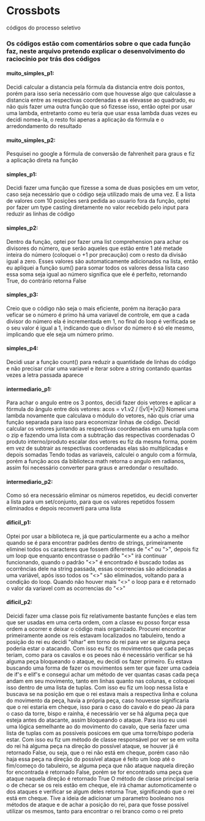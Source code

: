 # Crossbots
códigos do processo seletivo

### Os códigos estão com comentários sobre o que cada função faz, neste arquivo pretendo explicar o desenvolvimento do raciocínio por trás dos códigos

#### muito_simples_p1:
  Decidi calcular a distancia pela fórmula da distancia entre dois pontos, porém para isso seria necessário com que houvesse algo que calculasse a distancia entre as respectivas coordenadas e as elevasse ao quadrado, eu não quis fazer uma outra função que só fizesse isso, então optei por usar uma lambda, entretanto como eu teria que usar essa lambda duas vezes eu decidi nomea-la, o resto foi apenas a aplicação da fórmula e o arredondamento do resultado
  
#### muito_simples_p2:
  Pesquisei no google a fórmula de conversão de fahrenheit para graus e fiz a aplicação direta na função

#### simples_p1: 
  Decidi fazer uma função que fizesse a soma de duas posições em um vetor, caso seja necessário que o código seja utilizado mais de uma vez. E a lista de valores com 10 posições será pedida ao usuario fora da função, optei por fazer um type casting diretamente no valor recebido pelo input para reduzir as linhas de código
 
#### simples_p2:
  Dentro da função, optei por fazer uma list comprehension para achar os divisores do número, que serão aqueles que estão entre 1 até metade inteira do número (coloquei o +1 por precaução) com o resto da divisão igual a zero. Esses valores são automaticamente adicionados na lista, então eu apliquei a função sum() para somar todos os valores dessa lista caso essa soma seja igual ao número significa que ele é perfeito, retornando True, do contrário retorna False

#### simples_p3:
  Creio que o código não seja o mais eficiente, porém na iteração para veficar se o número é primo há uma variavel de controle, em que a cada divisor do número ela é incrementada em 1, no final do loop é verificada se o seu valor é igual a 1, indicando que o divisor do número é só ele mesmo, implicando que ele seja um número primo.
  
#### simples_p4:
  Decidi usar a função count() para reduzir a quantidade de linhas do código e não precisar criar uma variavel e iterar sobre a string contando quantas vezes a letra passada aparece

#### intermediario_p1:
  Para achar o angulo entre os 3 pontos, decidi fazer dois vetores e aplicar a fórmula do ângulo entre dois vetores: acos = v1.v2 / (|v1|*|v2|)
  Nomeei uma lambda novamente que calculava o módulo do vetores, não quis criar uma função separada para isso para economizar linhas de código.
  Decidi calcular os vetores juntando as respectivas coordenadas em uma tupla com o zip e fazendo uma lista com a subtração das respectivas coordenadas
  O produto interno/produto escalar dos vetores eu fiz da mesma forma, porém em vez de subtrair as respectivas coordenadas elas são multiplicadas e depois somadas
  Tendo todas as variaveis, calculei o angulo com a fórmula, porém a função acos da biblioteca math retorna o angulo em radianos, assim foi necessário converter para graus e arredondar o resultado.
  
#### intermediario_p2:
  Como só era necessário eliminar os números repetidos, eu decidi converter a lista para um set/conjunto, para que os valores repetidos fossem eliminados e depois reconverti para uma lista

#### dificil_p1: 
  Optei por usar a biblioteca re, já que particularmente eu a acho a melhor quando se é para encontrar padrões dentro de strings, primeiramente eliminei todos os caracteres que fossem diferentes de "<" ou ">", depois fiz um loop que enquanto encontrasse o padrão "<>" irá continuar funcionando, quando o padrão "<>" é encontrado é buscado todas as ocorrências dele na string passada, essas ocorrencias são adicionadas a uma variável, após isso todos os "<>" são eliminados, voltando para a condição do loop. Quando não houver mais "<>" o loop para e é retornado o valor da variavel com as ocorrencias do "<>"
  
#### dificil_p2:
  Deicidi fazer uma classe pois fiz relativamente bastante funções e elas tem que ser usadas em uma certa ordem, com a classe eu posso forçar essa ordem a ocorrer e deixar o código mais organizado.
  Procurei encontrar primeiramente aonde os reis estavam localizados no tabuleiro, tendo a posição do rei eu decidi "olhar" em torno do rei para ver se alguma peça poderia estar o atacando. Com isso eu fiz os movimentos que cada peças teriam, como para os cavalos e os peoes não é necessário verificar se há alguma peça bloqueando o ataque, eu decidi os fazer primeiro. 
  Eu estava buscando uma forma de fazer os movimentos sem ter que fazer uma cadeia de if's e elif's e consegui achar um método de ver quantas casas cada peça andam em seu movimento, tanto em linhas quanto nas colunas, e coloquei isso dentro de uma lista de tuplas. Com isso eu fiz um loop nessa lista e buscava se na posição em que o rei estava mais a respectiva linha e coluna do movimento da peça, havia a própria peça, caso houvesse significaria que o rei estaria em cheque, isso para o caso do cavalo e do peao
  Já para o caso da torre, bispo e rainha, é necessário ver se há alguma peça que esteja antes do atacante, assim bloqueando o ataque. Para isso eu usei uma lógica semelhante ao do movimento do cavalo, que seria fazer uma lista de tuplas com as possiveis posicoes em que uma torre/bispo poderia estar. Com isso eu fiz um método de classe responsável por ver se em volta do rei há alguma peça na direção do possível ataque, se houver já é retornado False, ou seja, que o rei não está em cheque, porém caso não haja essa peça na direção do possível ataque é feito um loop até o fim/começo do tabuleiro, se alguma peça que não ataque naquela direção for encontrada é retornado False, porém se for encontrado uma peça que ataque naquela direção é retornado True
  O método de classe principal seria o de checar se os reis estão em cheque, ele irá chamar automoticamente o dos ataques e verificar se algum deles retorna True, significando que o rei está em cheque.
  Tive a ideia de adicionar um parametro booleano nos métodos de ataque e de achar a posição do rei, para que fosse possível utilizar os mesmos, tanto para encontrar o rei branco como o rei preto
  
  
 
  
  
